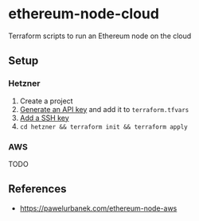 # ethereum-node-cloud

Terraform scripts to run an Ethereum node on the cloud

## Setup

### Hetzner

1. Create a project
2. [Generate an API key](https://docs.hetzner.com/cloud/api/getting-started/generating-api-token/) and add it to `terraform.tfvars`
3. [Add a SSH key](https://community.hetzner.com/tutorials/add-ssh-key-to-your-hetzner-cloud)
4. `cd hetzner && terraform init && terraform apply`

### AWS

TODO

## References

- https://pawelurbanek.com/ethereum-node-aws
